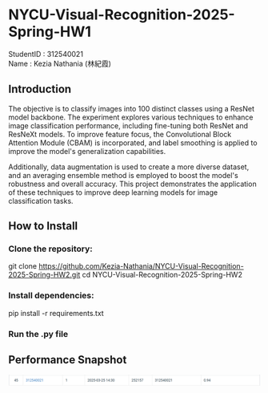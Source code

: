 # NYCU-Visual-Recognition-2025-Spring-HW1
StudentID  : 312540021  
Name       : Kezia Nathania (林紀霞)  
  
## Introduction
The objective is to classify images into 100 distinct classes using a ResNet model backbone. The experiment explores various techniques to enhance image classification performance, including fine-tuning both ResNet and ResNeXt models. To improve feature focus, the Convolutional Block Attention Module (CBAM) is incorporated, and label smoothing is applied to improve the model's generalization capabilities.

Additionally, data augmentation is used to create a more diverse dataset, and an averaging ensemble method is employed to boost the model's robustness and overall accuracy. This project demonstrates the application of these techniques to improve deep learning models for image classification tasks.

## How to Install
### Clone the repository:  
  git clone https://github.com/Kezia-Nathania/NYCU-Visual-Recognition-2025-Spring-HW2.git
  cd NYCU-Visual-Recognition-2025-Spring-HW2  
### Install dependencies:  
  pip install -r requirements.txt  
### Run the .py file


## Performance Snapshot
![Alt text](PerformanceSnapshot.png)
